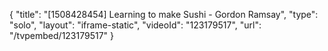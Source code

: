{
    "title": "[1508428454] Learning to make Sushi - Gordon Ramsay",
    "type": "solo",
    "layout": "iframe-static",
    "videoId": "123179517",
    "url": "\/tvpembed\/123179517"
}